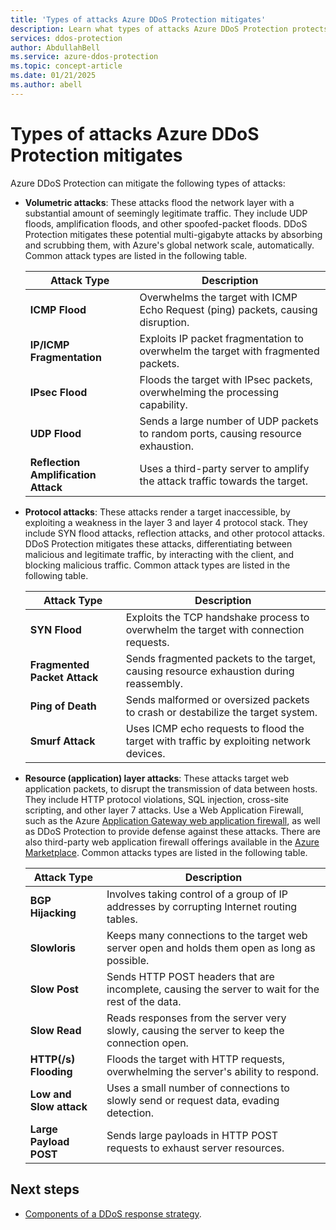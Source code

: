 ```yaml
---
title: 'Types of attacks Azure DDoS Protection mitigates'
description: Learn what types of attacks Azure DDoS Protection protects against.
services: ddos-protection
author: AbdullahBell
ms.service: azure-ddos-protection
ms.topic: concept-article
ms.date: 01/21/2025
ms.author: abell
---
```

# Types of attacks Azure DDoS Protection mitigates

Azure DDoS Protection can mitigate the following types of attacks:

- **Volumetric attacks**: These attacks flood the network layer with a substantial amount of seemingly legitimate traffic. They include UDP floods, amplification floods, and other spoofed-packet floods. DDoS Protection mitigates these potential multi-gigabyte attacks by absorbing and scrubbing them, with Azure's global network scale, automatically. Common attack types are listed in the following table.

    | **Attack Type**                | **Description**                                                                 |
    |--------------------------------|---------------------------------------------------------------------------------|
    | **ICMP Flood**                 | Overwhelms the target with ICMP Echo Request (ping) packets, causing disruption. |
    | **IP/ICMP Fragmentation**      | Exploits IP packet fragmentation to overwhelm the target with fragmented packets.|
    | **IPsec Flood**                | Floods the target with IPsec packets, overwhelming the processing capability.    |
    | **UDP Flood**                  | Sends a large number of UDP packets to random ports, causing resource exhaustion.|
    | **Reflection Amplification Attack** | Uses a third-party server to amplify the attack traffic towards the target.    |

- **Protocol attacks**: These attacks render a target inaccessible, by exploiting a weakness in the layer 3 and layer 4 protocol stack. They include SYN flood attacks, reflection attacks, and other protocol attacks. DDoS Protection mitigates these attacks, differentiating between malicious and legitimate traffic, by interacting with the client, and blocking malicious traffic. Common attack types are listed in the following table.

    | **Attack Type**                | **Description**                                                                 |
    |--------------------------------|---------------------------------------------------------------------------------|
    | **SYN Flood**                  | Exploits the TCP handshake process to overwhelm the target with connection requests. |
    | **Fragmented Packet Attack**   | Sends fragmented packets to the target, causing resource exhaustion during reassembly. |
    | **Ping of Death**              | Sends malformed or oversized packets to crash or destabilize the target system. |
    | **Smurf Attack**               | Uses ICMP echo requests to flood the target with traffic by exploiting network devices. |

- **Resource (application) layer attacks**: These attacks target web application packets, to disrupt the transmission of data between hosts. They include HTTP protocol violations, SQL injection, cross-site scripting, and other layer 7 attacks. Use a Web Application Firewall, such as the Azure [Application Gateway web application firewall](../web-application-firewall/ag/ag-overview.md?toc=%2fazure%2fvirtual-network%2ftoc.json), as well as DDoS Protection to provide defense against these attacks. There are also third-party web application firewall offerings available in the [Azure Marketplace](https://azuremarketplace.microsoft.com/marketplace/apps?page=1&search=web%20application%20firewall). Common attacks types are listed in the following table.


    | **Attack Type**                | **Description**                                                                 |
    |--------------------------------|---------------------------------------------------------------------------------|
    | **BGP Hijacking**              | Involves taking control of a group of IP addresses by corrupting Internet routing tables. |
    | **Slowloris**                  | Keeps many connections to the target web server open and holds them open as long as possible. |
    | **Slow Post**                  | Sends HTTP POST headers that are incomplete, causing the server to wait for the rest of the data. |
    | **Slow Read**                  | Reads responses from the server very slowly, causing the server to keep the connection open. |
    | **HTTP(/s) Flooding**          | Floods the target with HTTP requests, overwhelming the server's ability to respond. |
    | **Low and Slow attack**        | Uses a small number of connections to slowly send or request data, evading detection. |
    | **Large Payload POST**         | Sends large payloads in HTTP POST requests to exhaust server resources. |


## Next steps

* [Components of a DDoS response strategy](ddos-response-strategy.md).
